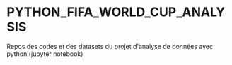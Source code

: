 # PYTHON_FIFA_WORLD_CUP_ANALYSIS
Repos des codes et des datasets du projet d'analyse de données avec python (jupyter notebook)
